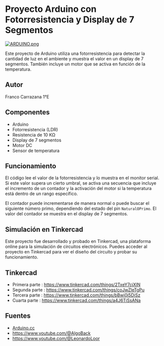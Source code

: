 # Proyecto Arduino con Fotorresistencia y Display de 7 Segmentos

[![ARDUINO.png](https://i.postimg.cc/L6XdYGYG/ARDUINO.png)](https://postimg.cc/7bptjsNN)

Este proyecto de Arduino utiliza una fotorresistencia para detectar la cantidad de luz en el ambiente y muestra el valor en un display de 7 segmentos. También incluye un motor que se activa en función de la temperatura.

## Autor

  Franco Carrazana 1°E 

## Componentes

- Arduino
- Fotorresistencia (LDR)
- Resistencia de 10 KΩ
- Display de 7 segmentos
- Motor DC
- Sensor de temperatura

## Funcionamiento

El código lee el valor de la fotorresistencia y lo muestra en el monitor serial. Si este valor supera un cierto umbral, se activa una secuencia que incluye el incremento de un contador y la activación del motor si la temperatura está dentro de un rango específico.

El contador puede incrementarse de manera normal o puede buscar el siguiente número primo, dependiendo del estado del pin `NaturalOPrimo`. El valor del contador se muestra en el display de 7 segmentos.

## Simulación en Tinkercad

Este proyecto fue desarrollado y probado en Tinkercad, una plataforma online para la simulación de circuitos electrónicos. Puedes acceder al proyecto en Tinkercad para ver el diseño del circuito y probar su funcionamiento.

## Tinkercad

  - Primera parte : https://www.tinkercad.com/things/2TxeY7cjXlN
  - Segunda parte : https://www.tinkercad.com/things/coJwZleTgPu
  - Tercera parte : https://www.tinkercad.com/things/bBwi0j5DiSz
  - Cuarta parte : https://www.tinkercad.com/things/a4J6TiSsANa

## Fuentes

  - [Arduino.cc](https://www.arduino.cc/)
  - https://www.youtube.com/@AlgoBack
  - https://www.youtube.com/@LeonardoLoor
    
